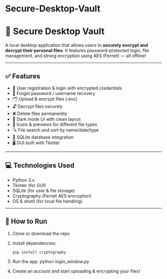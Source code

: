 # Secure-Desktop-Vault

# 🔐 Secure Desktop Vault

A local desktop application that allows users to **securely encrypt and decrypt their personal files**. It features password-protected login, file management, and strong encryption using AES (Fernet) — all offline!

---

## ✅ Features

- 🔐 User registration & login with encrypted credentials
- 🔑 Forgot password / username recovery
- 🗂 Upload & encrypt files (.enc)
- 🔓 Decrypt files securely
- ❌ Delete files permanently
- 🌙 Dark mode UI with clean layout
- 📁 Icons & previews for different file types
- 🔍 File search and sort by name/date/type
- 🧩 SQLite database integration
- 🖥 GUI built with Tkinter

---

## 💻 Technologies Used

- Python 3.x
- Tkinter (for GUI)
- SQLite (for user & file storage)
- Cryptography (Fernet AES encryption)
- OS & shutil (for local file handling)

---

## 🚀 How to Run

1. Clone or download the repo
     
2. Install dependencies:

   ```bash
   pip install cryptography

3. Run the app:
   python login_window.py
   
4. Create an account and start uploading & encrypting your files!
